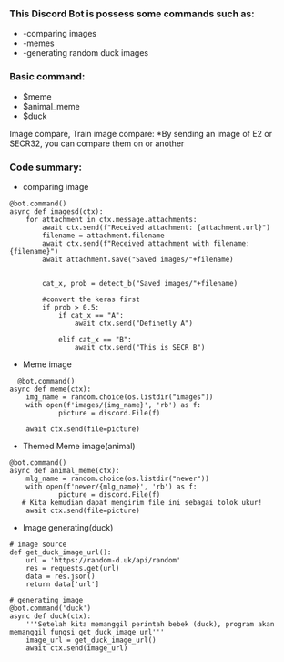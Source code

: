 ### This Discord Bot is possess some commands such as:
* -comparing images 
* -memes 
* -generating random duck images

### Basic command:
* $meme
* $animal_meme
* $duck

Image compare,
Train image compare:
*By sending an image of E2 or SECR32, you can compare them on or another


### Code summary:
* comparing image
```
@bot.command()
async def imagesd(ctx):
    for attachment in ctx.message.attachments:
        await ctx.send(f"Received attachment: {attachment.url}")
        filename = attachment.filename
        await ctx.send(f"Received attachment with filename: {filename}")
        await attachment.save("Saved images/"+filename)

        
        cat_x, prob = detect_b("Saved images/"+filename)

        #convert the keras first
        if prob > 0.5:
            if cat_x == "A":
                await ctx.send("Definetly A")

            elif cat_x == "B":
                await ctx.send("This is SECR B")
```
* Meme image
```
  @bot.command()
async def meme(ctx):
    img_name = random.choice(os.listdir("images"))
    with open(f'images/{img_name}', 'rb') as f:
            picture = discord.File(f)
   
    await ctx.send(file=picture)
```

* Themed Meme image(animal)
```
@bot.command()
async def animal_meme(ctx):
    mlg_name = random.choice(os.listdir("newer"))
    with open(f'newer/{mlg_name}', 'rb') as f:
            picture = discord.File(f)
   # Kita kemudian dapat mengirim file ini sebagai tolok ukur!
    await ctx.send(file=picture)
```
* Image generating(duck)
```
# image source
def get_duck_image_url():    
    url = 'https://random-d.uk/api/random'
    res = requests.get(url)
    data = res.json()
    return data['url']

# generating image
@bot.command('duck')
async def duck(ctx):
    '''Setelah kita memanggil perintah bebek (duck), program akan memanggil fungsi get_duck_image_url'''
    image_url = get_duck_image_url()
    await ctx.send(image_url)
```
